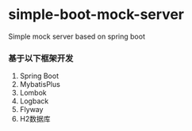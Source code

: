 # simple-boot-mock-server
Simple mock server based on spring boot

### 基于以下框架开发
1. Spring Boot
2. MybatisPlus
3. Lombok
4. Logback
5. Flyway
6. H2数据库
